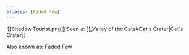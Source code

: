 ```yaml
---
aliases: [Faded Few]
---
```

![[Shadow Tourist.png]]
Seen at [[_Valley of the Cats#Cat's Crater|Cat's Crater]] 

Also known as: Faded Few